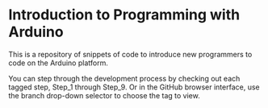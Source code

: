 # Introduction to Programming with Arduino

This is a repository of snippets of code to introduce new programmers
to code on the Arduino platform.

You can step through the development process by checking out each
tagged step, Step_1 through Step_9. Or in the GitHub browser interface,
use the branch drop-down selector to choose the tag to view.
